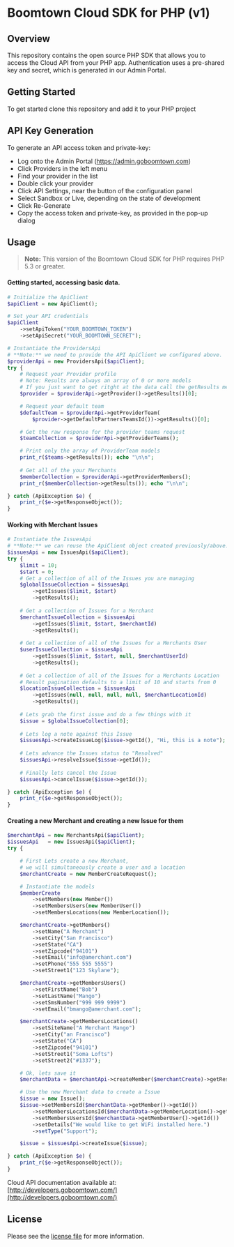 # Boomtown Cloud SDK for PHP (v1)

## Overview
This repository contains the open source PHP SDK that allows you to access the Cloud API from your PHP app.
Authentication uses a pre-shared key and secret, which is generated in our Admin Portal.

## Getting Started
To get started clone this repository and add it to your PHP project

## API Key Generation
To generate an API access token and private-key:
 - Log onto the Admin Portal (https://admin.goboomtown.com)
 - Click Providers in the left menu
 - Find your provider in the list
 - Double click your provider
 - Click API Settings, near the button of the configuration panel
 - Select Sandbox or Live, depending on the state of development
 - Click Re-Generate
 - Copy the access token and private-key, as provided in the pop-up dialog

## Usage

> **Note:** This version of the Boomtown Cloud SDK for PHP requires PHP 5.3 or greater.

#### Getting started, accessing basic data.

```php
# Initialize the ApiClient
$apiClient = new ApiClient();

# Set your API credentials
$apiClient
    ->setApiToken("YOUR_BOOMTOWN_TOKEN")
    ->setApiSecret("YOUR_BOOMTOWN_SECRET");

# Instantiate the ProvidersApi
# **Note:** we need to provide the API ApiClient we configured above.
$providerApi = new ProvidersApi($apiClient);
try {
    # Request your Provider profile
    # Note: Results are always an array of 0 or more models
    # If you just want to get ritght at the data call the getResults method.
    $provider = $providerApi->getProvider()->getResults()[0];

    # Request your default team
    $defaultTeam = $providerApi->getProviderTeam(
        $provider->getDefaultPartnersTeamsId())->getResults()[0];

    # Get the raw response for the provider teams request
    $teamCollection = $providerApi->getProviderTeams();

    # Print only the array of ProviderTeam models
    print_r($teams->getResults()); echo "\n\n";
    
    # Get all of the your Merchants 
    $memberCollection = $providerApi->getProviderMembers();
    print_r($memberCollection->getResults()); echo "\n\n";

} catch (ApiException $e) {
    print_r($e->getResponseObject());
}
```

#### Working with Merchant Issues
```php
# Instantiate the IssuesApi
# **Note:** we can reuse the ApiClient object created previously/above.
$issuesApi = new IssuesApi($apiClient);
try {
    $limit = 10;
    $start = 0;
    # Get a collection of all of the Issues you are managing
    $globalIssueCollection = $issuesApi
        ->getIssues($limit, $start)
        ->getResults();
    
    # Get a collection of Issues for a Merchant
    $merchantIssueCollection = $issuesApi
        ->getIssues($limit, $start, $merchantId)
        ->getResults();
    
    # Get a collection of all of the Issues for a Merchants User
    $userIssueCollection = $issuesApi
        ->getIssues($limit, $start, null, $merchantUserId)
        ->getResults();
    
    # Get a collection of all of the Issues for a Merchants Location
    # Result pagination defaults to a limit of 10 and starts from 0
    $locationIssueCollection = $issuesApi
        ->getIssues(null, null, null, null, $merchantLocationId)
        ->getResults();
    
    # Lets grab the first issue and do a few things with it
    $issue = $globalIssueCollection[0];
    
    # Lets log a note against this Issue
    $issuesApi->createIssueLog($issue->getId(), "Hi, this is a note");
    
    # Lets advance the Issues status to "Resolved"
    $issuesApi->resolveIssue($issue->getId());
    
    # Finally lets cancel the Issue
    $issuesApi->cancelIssue($issue->getId());

} catch (ApiException $e) {
    print_r($e->getResponseObject());
}
```

#### Creating a new Merchant and creating a new Issue for them
```php
$merchantApi = new MerchantsApi($apiClient);
$issuesApi   = new IssuesApi($apiClient);
try {

    # First Lets create a new Merchant, 
    # we will simultaneously create a user and a location
    $merchantCreate = new MemberCreateRequest();

    # Instantiate the models
    $memberCreate
        ->setMembers(new Member())
        ->setMembersUsers(new MemberUser())
        ->setMembersLocations(new MemberLocation());

    $merchantCreate->getMembers()
        ->setName("A Merchant")
        ->setCity("San Francisco")
        ->setState("CA")
        ->setZipcode("94101")
        ->setEmail("info@amerchant.com")
        ->setPhone("555 555 5555")
        ->setStreet1("123 Skylane");

    $merchantCreate->getMembersUsers()
        ->setFirstName("Bob")
        ->setLastName("Mango")
        ->setSmsNumber("999 999 9999")
        ->setEmail("bmango@amerchant.com");

    $merchantCreate->getMembersLocations()
        ->setSiteName("A Merchant Mango")
        ->setCity("an Francisco")
        ->setState("CA")
        ->setZipcode("94101")
        ->setStreet1("Soma Lofts")
        ->setStreet2("#1337");

    # Ok, lets save it
    $merchantData = $merchantApi->createMember($merchantCreate)->getResults();

    # Use the new Merchant data to create a Issue
    $issue = new Issue();
    $issue->setMembersId($merchantData->getMember()->getId())
        ->setMembersLocationsId($merchantData->getMemberLocation()->getId())
        ->setMembersUsersId($merchantData->getMemberUser()->getId())
        ->setDetails("We would like to get WiFi installed here.")
        ->setType("Support");

    $issue = $issuesApi->createIssue($issue);

} catch (ApiException $e) {
    print_r($e->getResponseObject());
}
```

Cloud API documentation available at: [http://developers.goboomtown.com/](http://developers.goboomtown.com/)


## License

Please see the [license file](https://github.com/goboomtown/cloud-sdk-php/blob/master/LICENSE) for more information.